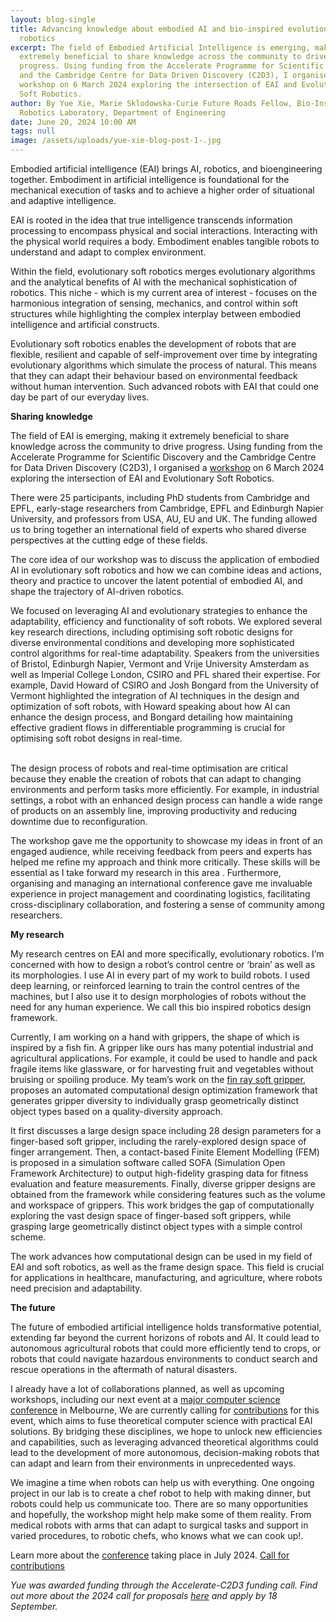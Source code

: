 ```yaml
---
layout: blog-single
title: Advancing knowledge about embodied AI and bio-inspired evolutionary soft
  robotics
excerpt: The field of Embodied Artificial Intelligence is emerging, making it
  extremely beneficial to share knowledge across the community to drive
  progress. Using funding from the Accelerate Programme for Scientific Discovery
  and the Cambridge Centre for Data Driven Discovery (C2D3), I organised a
  workshop on 6 March 2024 exploring the intersection of EAI and Evolutionary
  Soft Robotics.
author: By Yue Xie, Marie Sklodowska-Curie Future Roads Fellow, Bio-Inspired
  Robotics Laboratory, Department of Engineering
date: June 20, 2024 10:00 AM
tags: null
image: /assets/uploads/yue-xie-blog-post-1-.jpg
---
```

Embodied artificial intelligence (EAI) brings AI, robotics, and bioengineering together. Embodiment in artificial intelligence is foundational for the mechanical execution of tasks and to achieve a higher order of situational and adaptive intelligence. 

EAI is rooted in the idea that true intelligence transcends information processing to encompass physical and social interactions. Interacting with the physical world requires a body. Embodiment enables tangible robots to understand and adapt to complex environment. 

Within the field, evolutionary soft robotics merges evolutionary algorithms and the analytical benefits of AI with the mechanical sophistication of robotics. This niche - which is my current area of interest - focuses on the harmonious integration of sensing, mechanics, and control within soft structures while highlighting the complex interplay between embodied intelligence and artificial constructs. 

Evolutionary soft robotics enables the development of robots that are flexible, resilient and capable of self-improvement over time by integrating evolutionary algorithms which simulate the process of natural. This means that they can adapt their behaviour based on environmental feedback without human intervention. Such advanced robots with EAI that could one day be part of our everyday lives. 

**Sharing knowledge**

The field of EAI is emerging, making it extremely beneficial to share knowledge across the community to drive progress. Using funding from the Accelerate Programme for Scientific Discovery and the Cambridge Centre for Data Driven Discovery (C2D3), I organised a [workshop](https://birlab.org/embodied-artificial-intelligence-and-evolutionary-soft-robotics-workshop-6-march-2024-invitation-only/) on 6 March 2024 exploring the intersection of EAI and Evolutionary Soft Robotics.

There were 25 participants, including PhD students from Cambridge and EPFL, early-stage researchers from Cambridge, EPFL and Edinburgh Napier University, and professors from USA, AU, EU and UK. The funding allowed us to bring together an international field of experts who shared diverse perspectives at the cutting edge of these fields.

The core idea of our workshop was to discuss the application of embodied AI in evolutionary soft robotics and how we can combine ideas and actions, theory and practice to uncover the latent potential of embodied AI, and shape the trajectory of AI-driven robotics.

We focused on leveraging AI and evolutionary strategies to enhance the adaptability, efficiency and functionality of soft robots. We explored several key research directions, including optimising soft robotic designs for diverse environmental conditions and developing more sophisticated control algorithms for real-time adaptability.
Speakers from the universities of Bristol, Edinburgh Napier, Vermont and Vrije University Amsterdam as well as Imperial College London, CSIRO and PFL shared their expertise. For example, David Howard of CSIRO and Josh Bongard  from the University of Vermont highlighted the integration of AI techniques in the design and optimization of soft robots, with Howard speaking about how AI can enhance the design process, and Bongard detailing how maintaining effective gradient flows in differentiable programming is crucial for optimising soft robot designs in real-time.

\
The design process of robots and real-time optimisation are critical because they enable the creation of robots that can adapt to changing environments and perform tasks more efficiently.  For example, in industrial settings, a robot with an enhanced design process can handle a wide range of products on an assembly line, improving productivity and reducing downtime due to reconfiguration.

The workshop gave me the opportunity to showcase my ideas in front of an engaged audience, while receiving feedback from peers and experts has helped me refine my approach and think more critically. These skills will be essential as I take forward my research in this area  . Furthermore, organising and managing an international conference gave me invaluable experience in project management and coordinating logistics, facilitating cross-disciplinary collaboration, and fostering a sense of community among researchers.

**My research**

My research centres on EAI and more specifically, evolutionary robotics. I’m concerned with how to design a robot’s control centre or ‘brain’ as well as its morphologies. I use AI in every part of my work to build robots. I used deep learning, or reinforced learning to train the control centres of the machines, but I also use it to design morphologies of robots without the need for any human experience. We call this bio inspired robotics design framework.

Currently, I am working on a hand with grippers, the shape of which is inspired by a fish fin. A gripper like ours has many potential industrial and agricultural applications. For example, it could be used to handle and pack fragile items like glassware, or for harvesting fruit and vegetables without bruising or spoiling produce.
My team’s work on the [fin ray soft gripper](https://www.researchgate.net/publication/379190012_Fin-QD_A_Computational_Design_Framework_for_Soft_Grippers_Integrating_MAP-Elites_and_High-fidelity_FEM), proposes an automated computational design optimization framework that generates gripper diversity to individually grasp geometrically distinct object types based on a quality-diversity approach. 

It first discusses a large design space including 28 design parameters for a finger-based soft gripper, including the rarely-explored design space of finger arrangement. Then, a contact-based Finite Element Modelling (FEM) is proposed in a simulation software called SOFA   (Simulation Open Framework Architecture) to output high-fidelity grasping data for fitness evaluation and feature measurements. Finally, diverse gripper designs are obtained from the framework while considering features such as the volume and workspace of grippers. This work bridges the gap of computationally exploring the vast design space of finger-based soft grippers, while grasping large geometrically distinct object types with a simple control scheme.

The work advances how computational design can be used in my field of EAI and soft robotics, as well as the frame design space. This field is crucial for applications in healthcare, manufacturing, and agriculture, where robots need precision and adaptability.

**The future**


The future of embodied artificial intelligence holds transformative potential, extending far beyond the current horizons of robots and AI. It could lead to autonomous agricultural robots that could more efficiently tend to crops, or robots that could navigate hazardous environments to conduct search and rescue operations in the aftermath of natural disasters.

I already have a lot of collaborations planned, as well as upcoming workshops, including our next event at a [major computer science conference](https://gecco-2024.sigevo.org/Workshops) in Melbourne, We are currently calling for [contributions](https://eai-evlsoro.github.io/#cfp) for this event, which aims to fuse theoretical computer science with practical EAI solutions. By bridging these disciplines, we hope to unlock new efficiencies and capabilities, such as leveraging advanced theoretical algorithms could lead to the development of more autonomous, decision-making robots that can adapt and learn from their environments in unprecedented ways.

We imagine a time when robots can help us with everything. One ongoing project in our lab is to create a chef robot to help with making dinner, but robots could help us communicate too. There are so many opportunities and hopefully, the workshop might help make some of them reality. From medical robots with arms that can adapt to surgical tasks and support in varied procedures, to robotic chefs, who knows what we can cook up!.

Learn more about the [conference](https://gecco-2024.sigevo.org/Workshops) taking place in July 2024. 
[Call for contributions](https://eai-evlsoro.github.io/#cfp)

*Y﻿ue was awarded funding through the Accelerate-C2D3 funding call. Find out more about the 2024 call for proposals [here](https://acceleratescience.github.io/news/2024-05-20-accelerate-c2d3-funding-call-for-novel-applications-of-ai-for-research-and-innovation-2024.html) and apply by 18 September.*